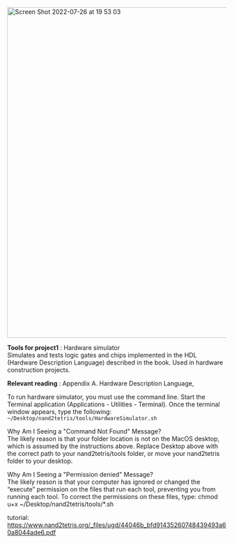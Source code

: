 <img width="759" alt="Screen Shot 2022-07-26 at 19 53 03" src="https://user-images.githubusercontent.com/40763359/181077003-236f90ed-40bd-446b-8c60-498b3d593cb7.png">

**Tools for project1** : Hardware simulator  
Simulates and tests logic gates and chips implemented in the HDL (Hardware Description Language) described in the book. Used in hardware construction projects.  
  
**Relevant reading** : Appendix A. Hardware Description Language,   
  
To run hardware simulator, you must use the command line.
Start the Terminal application (Applications - Utilities - Terminal). Once the terminal
window appears, type the following:
`~/Desktop/nand2tetris/tools/HardwareSimulator.sh`
  
Why Am I Seeing a "Command Not Found" Message?  
The likely reason is that your folder location is not on the MacOS desktop, which is
assumed by the instructions above. Replace Desktop above with the correct path to
your nand2tetris/tools folder, or move your nand2tetris folder to your desktop.
  
Why Am I Seeing a "Permission denied" Message?  
The likely reason is that your computer has ignored or changed the “execute”
permission on the files that run each tool, preventing you from running each tool. To
correct the permissions on these files, type:
chmod u+x ~/Desktop/nand2tetris/tools/*.sh
  

tutorial: https://www.nand2tetris.org/_files/ugd/44046b_bfd91435260748439493a60a8044ade6.pdf
